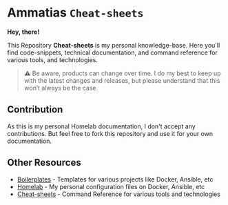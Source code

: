 # Ammatias `Cheat-sheets`


**Hey, there!**


This Repository **Cheat-sheets** is my personal knowledge-base. Here you'll find code-snippets, technical documentation, and command reference for various tools, and technologies.

> :warning: Be aware, products can change over time. I do my best to keep up with the latest changes and releases, but please understand that this won’t always be the case.


## Contribution

As this is my personal Homelab documentation, I don't accept any contributions. But feel free to fork this repository and use it for your own documentation.

## Other Resources

- [Boilerplates](https://github.com/ammatias/boilerplates) - Templates for various projects like Docker, Ansible, etc
- [Homelab](https://github.com/ammatias/homelab) - My personal configuration files on Docker, Ansible, etc
- [Cheat-sheets](https://github.com/ammatias/cheat-sheets) - Command Reference for various tools and technologies
